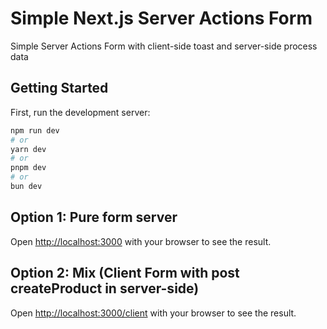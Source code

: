 # Simple Next.js Server Actions Form

Simple Server Actions Form with client-side toast and server-side process data

## Getting Started

First, run the development server:

```bash
npm run dev
# or
yarn dev
# or
pnpm dev
# or
bun dev
```

## Option 1: Pure form server

Open [http://localhost:3000](http://localhost:3000) with your browser to see the result.

## Option 2: Mix (Client Form with post createProduct in server-side)

Open [http://localhost:3000/client](http://localhost:3000/client) with your browser to see the result.
